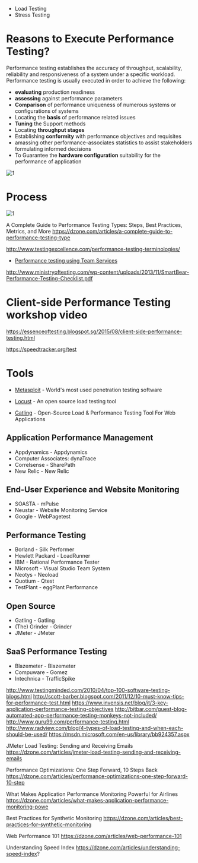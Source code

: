 
* Load Testing 
* Stress Testing



# Reasons to Execute Performance Testing?
Performance testing establishes the accuracy of throughput, scalability, reliability and responsiveness of a system under a specific workload.
Performance testing is usually executed in order to achieve the following:
* **evaluating** production readiness
* **assessing** against performance parameters
* **Comparison** of performance uniqueness of numerous systems or configurations of systems
* Locating the **basis** of performance related issues
* **Tuning** the Support methods
* Locating **throughput stages**
* Establishing **conformity** with performance objectives and requisites 
* amassing other performance-associates statistics to assist stakeholders formulating informed decisions
* To Guarantee the **hardware configuration** suitability  for the performance of application

![1](http://www.adactin.com/wp-content/uploads/2015/04/PerformanceTesting.png)

# Process
![1](http://www.adactin.com/wp-content/uploads/2015/04/Process_Performance-Testing.png)

A Complete Guide to Performance Testing Types: Steps, Best Practices, Metrics, and More 
https://dzone.com/articles/a-complete-guide-to-performance-testing-type


http://www.testingexcellence.com/performance-testing-terminologies/
* [Performance testing using Team Services](https://www.visualstudio.com/en-us/docs/test/performance-testing/getting-started/getting-started-with-performance-testing)




http://www.ministryoftesting.com/wp-content/uploads/2013/11/SmartBear-Performance-Testing-Checklist.pdf


# Client-side Performance Testing workshop video
https://essenceoftesting.blogspot.sg/2015/08/client-side-performance-testing.html

https://speedtracker.org/test

# Tools
* [Metasploit](https://www.metasploit.com/) - World's most used penetration testing software

* [Locust](http://locust.io/) -  An open source load testing tool
* [Gatling](http://gatling.io/) - Open-Source Load & Performance Testing Tool For Web Applications


## Application Performance Management
* Appdynamics - Appdynamics
* Computer Associates:  dynaTrace
* Correlsense - SharePath
* New Relic - New Relic

## End-User Experience and Website Monitoring
* SOASTA - mPulse
* Neustar - Website Monitoring Service
* Google - WebPagetest

## Performance Testing
* Borland - Silk Performer
* Hewlett Packard - LoadRunner
* IBM - Rational Performance Tester
* Microsoft - Visual Studio Team System
* Neotys - Neoload
* Quotium - Qtest
* TestPlant - eggPlant Performance

## Open Source
* Gatling - Gatling
* (The) Grinder - Grinder
* JMeter - JMeter

## SaaS Performance Testing
* Blazemeter - Blazemeter
* Compuware - Gomez
* Intechnica - TrafficSpike


http://www.testingminded.com/2010/04/top-100-software-testing-blogs.html
http://scott-barber.blogspot.com/2011/12/10-must-know-tips-for-performance-test.html
https://www.invensis.net/blog/it/3-key-application-performance-testing-objectives
http://bitbar.com/guest-blog-automated-app-performance-testing-monkeys-not-included/
http://www.guru99.com/performance-testing.html
http://www.radview.com/blog/4-types-of-load-testing-and-when-each-should-be-used/
https://msdn.microsoft.com/en-us/library/bb924357.aspx


JMeter Load Testing: Sending and Receiving Emails 
https://dzone.com/articles/jmeter-load-testing-sending-and-receiving-emails

Performance Optimizations: One Step Forward, 10 Steps Back 
https://dzone.com/articles/performance-optimizations-one-step-forward-10-step

What Makes Application Performance Monitoring Powerful for Airlines 
https://dzone.com/articles/what-makes-application-performance-monitoring-powe


Best Practices for Synthetic Monitoring
https://dzone.com/articles/best-practices-for-synthetic-monitoring


Web Performance 101 
https://dzone.com/articles/web-performance-101

Understanding Speed Index 
https://dzone.com/articles/understanding-speed-index?

